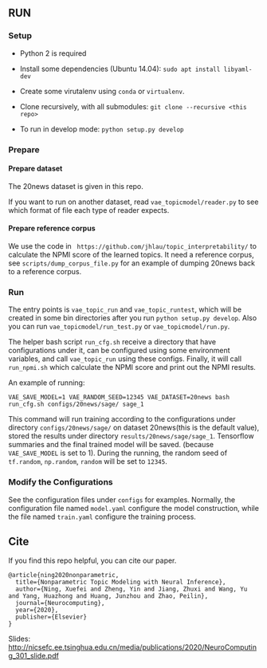 ## RUN
### Setup

* Python 2 is required

* Install some dependencies (Ubuntu 14.04):
```sudo apt install libyaml-dev```

* Create some virutalenv using `conda` or `virtualenv`.

* Clone recursively, with all submodules:
```git clone --recursive <this repo>```

* To run in develop mode:
```python setup.py develop```

### Prepare
#### Prepare dataset

The 20news dataset is given in this repo.

If you want to run on another dataset, read `vae_topicmodel/reader.py` to see which format of file each type of reader expects.

#### Prepare reference corpus

We use the code in ` https://github.com/jhlau/topic_interpretability/` to calculate the NPMI score of the learned topics. It need a reference corpus, see `scripts/dump_corpus_file.py` for an example of dumping 20news back to a reference corpus.


### Run

The entry points is `vae_topic_run` and `vae_topic_runtest`, which will be created in some bin directories after you run `python setup.py develop`. Also you can run `vae_topicmodel/run_test.py` or `vae_topicmodel/run.py`.

The helper bash script `run_cfg.sh` receive a directory that have configurations under it, can be configured using some environment variables, and call `vae_topic_run` using these configs. Finally, it will call `run_npmi.sh` which calculate the NPMI score and print out the NPMI results.

An example of running:

```
VAE_SAVE_MODEL=1 VAE_RANDOM_SEED=12345 VAE_DATASET=20news bash run_cfg.sh configs/20news/sage/ sage_1
```

This command will run training according to the configurations under directory `configs/20news/sage/` on dataset 20news(this is the default value), stored the results under directory `results/20news/sage/sage_1`.
Tensorflow summaries and the final trained model will be saved. (because `VAE_SAVE_MODEL` is set to 1).
During the running, the random seed of `tf.random`, `np.random`, `random` will be set to `12345`.

### Modify the Configurations

See the configuration files under `configs` for examples.
Normally, the configuration file named `model.yaml` configure the model construction, while the file named `train.yaml` configure the training process.

## Cite
If you find this repo helpful, you can cite our paper.
```
@article{ning2020nonparametric,
  title={Nonparametric Topic Modeling with Neural Inference},
  author={Ning, Xuefei and Zheng, Yin and Jiang, Zhuxi and Wang, Yu and Yang, Huazhong and Huang, Junzhou and Zhao, Peilin},
  journal={Neurocomputing},
  year={2020},
  publisher={Elsevier}
}
```

Slides: http://nicsefc.ee.tsinghua.edu.cn/media/publications/2020/NeuroComputing_301_slide.pdf
